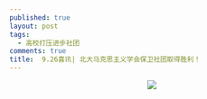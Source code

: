 ```yaml
---
published: true
layout: post
tags:
  - 高校打压进步社团
comments: true
title:  9.26喜讯| 北大马克思主义学会保卫社团取得胜利！
---
```



<p align="center"> <img src="https://i.loli.net/2018/09/26/5bab81c3952b0.jpg"> </p>
